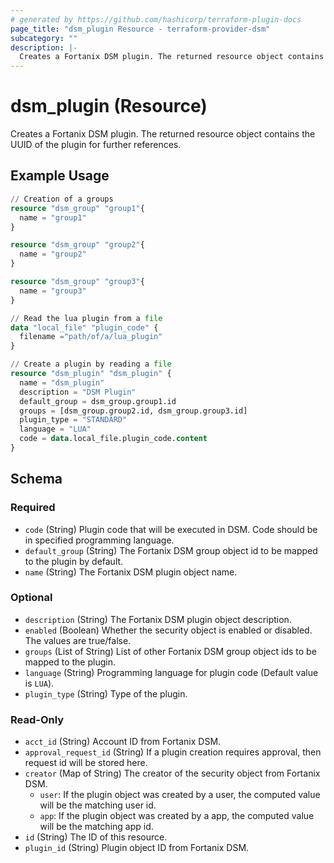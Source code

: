 ```yaml
---
# generated by https://github.com/hashicorp/terraform-plugin-docs
page_title: "dsm_plugin Resource - terraform-provider-dsm"
subcategory: ""
description: |-
  Creates a Fortanix DSM plugin. The returned resource object contains the UUID of the plugin for further references.
---
```


# dsm_plugin (Resource)

Creates a Fortanix DSM plugin. The returned resource object contains the UUID of the plugin for further references.

## Example Usage

```terraform
// Creation of a groups
resource "dsm_group" "group1"{
  name = "group1"
}

resource "dsm_group" "group2"{
  name = "group2"
}

resource "dsm_group" "group3"{
  name = "group3"
}

// Read the lua plugin from a file
data "local_file" "plugin_code" {
  filename ="path/of/a/lua_plugin"
}

// Create a plugin by reading a file
resource "dsm_plugin" "dsm_plugin" {
  name = "dsm_plugin"
  description = "DSM Plugin"
  default_group = dsm_group.group1.id
  groups = [dsm_group.group2.id, dsm_group.group3.id]
  plugin_type = "STANDARD"
  language = "LUA"
  code = data.local_file.plugin_code.content
}
```

<!-- schema generated by tfplugindocs -->
## Schema

### Required

- `code` (String) Plugin code that will be executed in DSM. Code should be in specified programming language.
- `default_group` (String) The Fortanix DSM group object id to be mapped to the plugin by default.
- `name` (String) The Fortanix DSM plugin object name.

### Optional

- `description` (String) The Fortanix DSM plugin object description.
- `enabled` (Boolean) Whether the security object is enabled or disabled. The values are true/false.
- `groups` (List of String) List of other Fortanix DSM group object ids to be mapped to the plugin.
- `language` (String) Programming language for plugin code (Default value is `LUA`).
- `plugin_type` (String) Type of the plugin.

### Read-Only

- `acct_id` (String) Account ID from Fortanix DSM.
- `approval_request_id` (String) If a plugin creation requires approval, then request id will be stored here.
- `creator` (Map of String) The creator of the security object from Fortanix DSM.
   * `user`: If the plugin object was created by a user, the computed value will be the matching user id.
   * `app`: If the plugin object was created by a app, the computed value will be the matching app id.
- `id` (String) The ID of this resource.
- `plugin_id` (String) Plugin object ID from Fortanix DSM.
